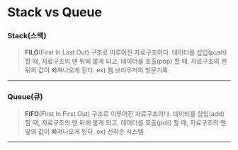 ﻿# Stack vs Queue
### Stack(스택)
> **FILO**(First In Last Out) 구조로 이루어진 자료구조이다. 
> 데이터를 삽입(push) 할 때, 자료구조의 맨 뒤에 붙게 되고, 데이터를 호출(pop) 할 때, 자료구조의 맨 뒤의 값이 빠져나오게 된다.
> ex) 웹 브라우저의 방문기록
---

### Queue(큐)
> **FIFO**(First In First Out) 구조로 이루어진 자료구조이다.
> 데이터를 삽입(add) 할 때, 자료구조의 맨 뒤에 붙게 되고, 데이터를 호출(poll) 할 때, 자료구조의 맨 앞의 값이 빠져나오게 된다.
> ex) 선착순 시스템
***

